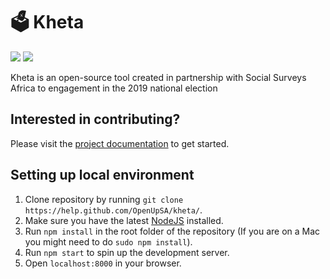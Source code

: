 # 🗳 Kheta

[![](https://badges.gitter.im/OpenUpSA/kheta.svg)](https://gitter.im/OpenUpSA/kheta?utm_source=badge&utm_medium=badge&utm_campaign=pr-badge&utm_content=badge) [![](https://travis-ci.org/OpenUpSA/kheta.svg?branch=master)](https://travis-ci.org/OpenUpSA/kheta)

Kheta is an open-source tool created in partnership with Social Surveys Africa to engagement in the 2019 national election

## Interested in contributing?

Please visit the [project documentation](https://kheta-docs.netlify.com) to get started.


## Setting up local environment

1. Clone repository by running `git clone https://help.github.com/OpenUpSA/kheta/`.
2. Make sure you have the latest [NodeJS](https://nodejs.org/en/) installed.
3. Run `npm install` in the root folder of the repository (If you are on a Mac you might need to do `sudo npm install`).
4. Run `npm start` to spin up the development server.
5. Open `localhost:8000` in your browser.
